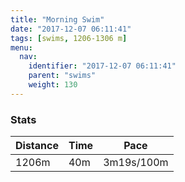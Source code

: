 ```yaml
---
title: "Morning Swim"
date: "2017-12-07 06:11:41"
tags: [swims, 1206-1306 m]
menu:
  nav:
    identifier: "2017-12-07 06:11:41"
    parent: "swims"
    weight: 130
---
```


### Stats

| Distance | Time | Pace |
|----------|------|------|
|1206m|40m|3m19s/100m|
